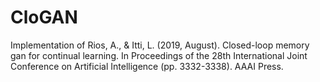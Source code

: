 # CloGAN
Implementation of Rios, A., &amp; Itti, L. (2019, August). Closed-loop memory gan for continual learning. In Proceedings of the 28th International Joint Conference on Artificial Intelligence (pp. 3332-3338). AAAI Press.
